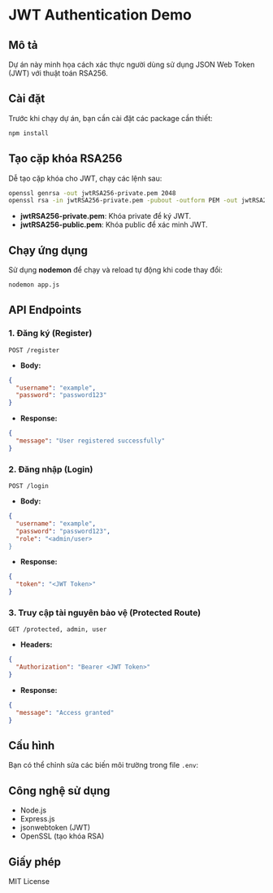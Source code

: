 # JWT Authentication Demo

## Mô tả
Dự án này minh họa cách xác thực người dùng sử dụng JSON Web Token (JWT) với thuật toán RSA256.

## Cài đặt
Trước khi chạy dự án, bạn cần cài đặt các package cần thiết:
```sh
npm install
```

## Tạo cặp khóa RSA256
Dễ tạo cặp khóa cho JWT, chạy các lệnh sau:
```sh
openssl genrsa -out jwtRSA256-private.pem 2048
openssl rsa -in jwtRSA256-private.pem -pubout -outform PEM -out jwtRSA256-public.pem
```

- **jwtRSA256-private.pem**: Khóa private để ký JWT.
- **jwtRSA256-public.pem**: Khóa public để xác minh JWT.

## Chạy ứng dụng
Sử dụng **nodemon** để chạy và reload tự động khi code thay đổi:
```sh
nodemon app.js
```

## API Endpoints

### 1. Đăng ký (Register)
```http
POST /register
```
- **Body:**
```json
{
  "username": "example",
  "password": "password123"
}
```
- **Response:**
```json
{
  "message": "User registered successfully"
}
```

### 2. Đăng nhập (Login)
```http
POST /login
```
- **Body:**
```json
{
  "username": "example",
  "password": "password123",
  "role": "<admin/user>
}
```
- **Response:**
```json
{
  "token": "<JWT Token>"
}
```

### 3. Truy cập tài nguyên bảo vệ (Protected Route)
```http
GET /protected, admin, user
```
- **Headers:**
```json
{
  "Authorization": "Bearer <JWT Token>"
}
```
- **Response:**
```json
{
  "message": "Access granted"
}
```

## Cấu hình
Bạn có thể chỉnh sửa các biến môi trường trong file `.env`:

## Công nghệ sử dụng
- Node.js
- Express.js
- jsonwebtoken (JWT)
- OpenSSL (tạo khóa RSA)

## Giấy phép
MIT License